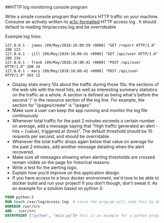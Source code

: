 ##HTTP log monitoring console program

Write a simple console program that monitors HTTP traffic on your machine. Consume an actively written-to [w3c-formatted](https://www.w3.org/Daemon/User/Config/Logging.html) HTTP access log . It should default to reading /tmp/access.log and be overrideable

Example log lines:

```
127.0.0.1 - james [09/May/2018:16:00:39 +0000] "GET /report HTTP/1.0" 200 123
127.0.0.1 - jill [09/May/2018:16:00:41 +0000] "GET /api/user HTTP/1.0" 200 234
127.0.0.1 - frank [09/May/2018:16:00:42 +0000] "POST /api/user HTTP/1.0" 200 34
127.0.0.1 - mary [09/May/2018:16:00:42 +0000] "POST /api/user HTTP/1.0" 503 12
```

- Display stats every 10s about the traffic during those 10s: the sections of the web site with the most hits, as well as interesting summary statistics on the traffic as a whole. A section is defined as being what's before the second '/' in the resource section of the log line. For example, the section for "/pages/create" is "/pages"
- Make sure a user can keep the app running and monitor the log file continuously
- Whenever total traffic for the past 2 minutes exceeds a certain number on average, add a message saying that “High traffic generated an alert - hits = {value}, triggered at {time}”. The default threshold should be 10 requests per second, and should be overridable.
- Whenever the total traffic drops again below that value on average for the past 2 minutes, add another message detailing when the alert recovered.
- Make sure all messages showing when alerting thresholds are crossed remain visible on the page for historical reasons.
- Write a test for the alerting logic.
- Explain how you’d improve on this application design.
- If you have access to a linux docker environment, we'd love to be able to docker build and run your project! If you don't though, don't sweat it. As an example for a solution based on python 3:

``` dockerfile
FROM python:3
RUN touch /var/log/access.log  # since the program will read this by default
WORKDIR /usr/src
ADD . /usr/src
ENTRYPOINT ["python", "main.py"]# this is an example for a python program, pick the language of your choice
```